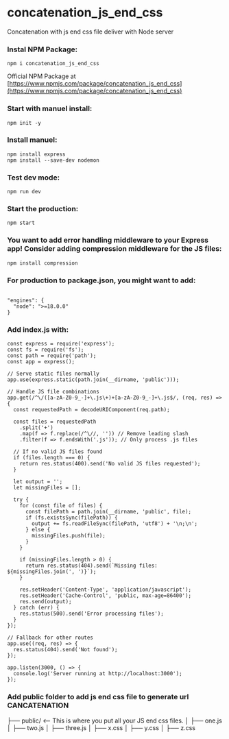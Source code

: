 # concatenation_js_end_css
Concatenation with js end css file deliver with Node server


### Instal NPM Package:
````
npm i concatenation_js_end_css
````
Official NPM Package at [https://www.npmjs.com/package/concatenation_js_end_css](https://www.npmjs.com/package/concatenation_js_end_css)

### Start with manuel install:
````
npm init -y
````
### Install manuel:
````
npm install express
npm install --save-dev nodemon

````
### Test dev mode:
````
npm run dev
````
### Start the production:
````
npm start
````

### You want to add error handling middleware to your Express app! Consider adding compression middleware for the JS files:
````
npm install compression
````
### For production to package.json, you might want to add:
````

"engines": {
  "node": ">=18.0.0"
}
````

### Add index.js with:
````
const express = require('express');
const fs = require('fs');
const path = require('path');
const app = express();

// Serve static files normally
app.use(express.static(path.join(__dirname, 'public')));

// Handle JS file combinations
app.get(/^\/([a-zA-Z0-9_-]+\.js\+)+[a-zA-Z0-9_-]+\.js$/, (req, res) => {
  const requestedPath = decodeURIComponent(req.path);
  
  const files = requestedPath
    .split('+')
    .map(f => f.replace(/^\//, '')) // Remove leading slash
    .filter(f => f.endsWith('.js')); // Only process .js files

  // If no valid JS files found
  if (files.length === 0) {
    return res.status(400).send('No valid JS files requested');
  }

  let output = '';
  let missingFiles = [];

  try {
    for (const file of files) {
      const filePath = path.join(__dirname, 'public', file);
      if (fs.existsSync(filePath)) {
        output += fs.readFileSync(filePath, 'utf8') + '\n;\n';
      } else {
        missingFiles.push(file);
      }
    }

    if (missingFiles.length > 0) {
      return res.status(404).send(`Missing files: ${missingFiles.join(', ')}`);
    }

    res.setHeader('Content-Type', 'application/javascript');
    res.setHeader('Cache-Control', 'public, max-age=86400');
    res.send(output);
  } catch (err) {
    res.status(500).send('Error processing files');
  }
});

// Fallback for other routes
app.use((req, res) => {
  res.status(404).send('Not found');
});

app.listen(3000, () => {
  console.log('Server running at http://localhost:3000');
});

````

### Add public folder to add js end css file to generate url CANCATENATION

├── public/                <-- This is where you put all your JS end css files.
│   ├── one.js
│   ├── two.js
│   ├── three.js
│   ├── x.css
│   ├── y.css
│   ├── z.css


